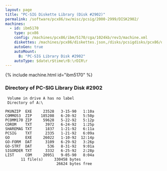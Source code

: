 ```yaml
---
layout: page
title: "PC-SIG Diskette Library (Disk #2902)"
permalink: /software/pcx86/sw/misc/pcsig/2000-2999/DISK2902/
machines:
  - id: ibm5170
    type: pcx86
    config: /machines/pcx86/ibm/5170/cga/1024kb/rev3/machine.xml
    diskettes: /machines/pcx86/diskettes.json,/disks/pcsigdisks/pcx86/diskettes.json
    autoGen: true
    autoMount:
      B: "PC-SIG Library Disk #2902"
    autoType: $date\r$time\rB:\rDIR\r
---
```


{% include machine.html id="ibm5170" %}

### Directory of PC-SIG Library Disk #2902

     Volume in drive A has no label
     Directory of A:\

    PKUNZIP  EXE     23528   3-15-90   1:10a
    COMMO53  ZIP    185208   6-20-92   5:50p
    PCOMM170 ZIP     59628   5-22-92   5:12p
    CDROM    TXT      3972   6-24-92   1:25p
    SHAREMAG TXT      1837   1-21-92   6:11a
    PCSIG    TXT      2335   1-21-92   6:09a
    GO       EXE     26022   1-10-92  12:14p
    GO-FORM  DAT      3109   6-29-92   3:26p
    GO-STRT  DAT       536   8-31-92   9:01a
    SIGORDER TXT      3332   6-25-92   2:28p
    LIST     COM     20951   9-05-90   8:04a
           11 file(s)     330458 bytes
                           26624 bytes free

